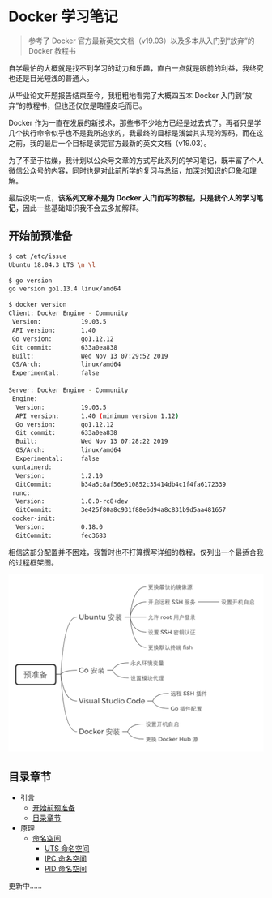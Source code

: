 # Docker 学习笔记

> 参考了 Docker 官方最新英文文档（v19.03）以及多本从入门到“放弃”的 Docker 教程书

自学最怕的大概就是找不到学习的动力和乐趣，直白一点就是眼前的利益，我终究也还是目光短浅的普通人。

从毕业论文开题报告结束至今，我粗粗地看完了大概四五本 Docker 入门到“放弃”的教程书，但也还仅仅是略懂皮毛而已。

Docker 作为一直在发展的新技术，那些书不少地方已经是过去式了。再者只是学几个执行命令似乎也不是我所追求的，我最终的目标是浅尝其实现的源码，而在这之前，我的最后一个目标是读完官方最新的英文文档（v19.03）。

为了不至于枯燥，我计划以公众号文章的方式写此系列的学习笔记，既丰富了个人微信公众号的内容，同时也是对此前所学的复习与总结，加深对知识的印象和理解。

最后说明一点，**该系列文章不是为 Docker 入门而写的教程，只是我个人的学习笔记**，因此一些基础知识我不会去多加解释。

## 开始前预准备

```bash
$ cat /etc/issue
Ubuntu 18.04.3 LTS \n \l
```

```bash
$ go version
go version go1.13.4 linux/amd64
```

```bash
$ docker version
Client: Docker Engine - Community
 Version:           19.03.5
 API version:       1.40
 Go version:        go1.12.12
 Git commit:        633a0ea838
 Built:             Wed Nov 13 07:29:52 2019
 OS/Arch:           linux/amd64
 Experimental:      false

Server: Docker Engine - Community
 Engine:
  Version:          19.03.5
  API version:      1.40 (minimum version 1.12)
  Go version:       go1.12.12
  Git commit:       633a0ea838
  Built:            Wed Nov 13 07:28:22 2019
  OS/Arch:          linux/amd64
  Experimental:     false
 containerd:
  Version:          1.2.10
  GitCommit:        b34a5c8af56e510852c35414db4c1f4fa6172339
 runc:
  Version:          1.0.0-rc8+dev
  GitCommit:        3e425f80a8c931f88e6d94a8c831b9d5aa481657
 docker-init:
  Version:          0.18.0
  GitCommit:        fec3683
```

相信这部分配置并不困难，我暂时也不打算撰写详细的教程，仅列出一个最适合我的过程框架图。

![预准备](插图/预准备.png)

## 目录章节

* 引言
    * [开始前预准备](#开始前预准备)
    * [目录章节](#目录章节)
* 原理
    * [命名空间](原理/命名空间/命名空间概述.md)
        * [UTS 命名空间](原理/命名空间/UTS%20命名空间.md)
        * [IPC 命名空间](原理/命名空间/IPC%20命名空间.md)
        * [PID 命名空间](原理/命名空间/PID%20命名空间.md)

更新中……